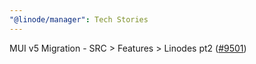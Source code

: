 ```yaml
---
"@linode/manager": Tech Stories
---
```


MUI v5 Migration - SRC > Features > Linodes pt2 ([#9501](https://github.com/linode/manager/pull/9501))
